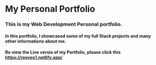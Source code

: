 # My Personal Portfolio

### This is my Web Development Personal portfolio. 
#### In this portfolio, I showcased some of my full Stack projects and many other informations about me.


#### Ro view the Live versio of my Portfolio, please click this https://reeves1.netlify.app/

